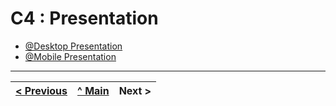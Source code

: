 # C4 : Presentation

- [@Desktop Presentation](https://drive.google.com/file/d/1okR7jm37WJBl1qEpSnuNuFnBQzaRYWVV/view?usp=sharing)
- [@Mobile Presentation](https://drive.google.com/file/d/1BmH-ttY344khyazjxz0DA3V3aAYn_oye/view?usp=sharing)

---

| [< Previous](c3.md) | [^ Main](https://github.com/exemploTrabalho/report) | Next > |
| :------------------ | :-------------------------------------------------: | -----: |
